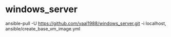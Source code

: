 # windows_server

ansible-pull -U https://github.com/vaal1988/windows_server.git -i localhost, ansible/create_base_vm_image.yml